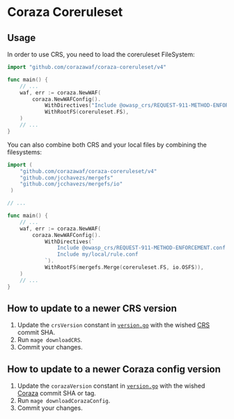 # Coraza Coreruleset

## Usage

In order to use CRS, you need to load the coreruleset FileSystem:

```go
import "github.com/corazawaf/coraza-coreruleset/v4"

func main() {
    // ...
    waf, err := coraza.NewWAF(
        coraza.NewWAFConfig().
            WithDirectives("Include @owasp_crs/REQUEST-911-METHOD-ENFORCEMENT.conf").
            WithRootFS(coreruleset.FS),
    )
    // ...
}
```

You can also combine both CRS and your local files by combining the filesystems:

```go
import (
    "github.com/corazawaf/coraza-coreruleset/v4"
    "github.com/jcchavezs/mergefs"
    "github.com/jcchavezs/mergefs/io"
 )

// ...

func main() {
    // ...
    waf, err := coraza.NewWAF(
        coraza.NewWAFConfig().
            WithDirectives(`
                Include @owasp_crs/REQUEST-911-METHOD-ENFORCEMENT.conf
                Include my/local/rule.conf
            `).
            WithRootFS(mergefs.Merge(coreruleset.FS, io.OSFS)),
    )
    // ...
}
```

## How to update to a newer CRS version

1. Update the `crsVersion` constant in [`version.go`](/version.go) with the wished [CRS](https://github.com/coreruleset/coreruleset) commit SHA.
2. Run `mage downloadCRS`.
3. Commit your changes.

## How to update to a newer Coraza config version

1. Update the `corazaVersion` constant in [`version.go`](/version.go) with the wished [Coraza](https://github.com/corazawaf/coraza) commit SHA or tag.
2. Run `mage downloadCorazaConfig`.
3. Commit your changes.
